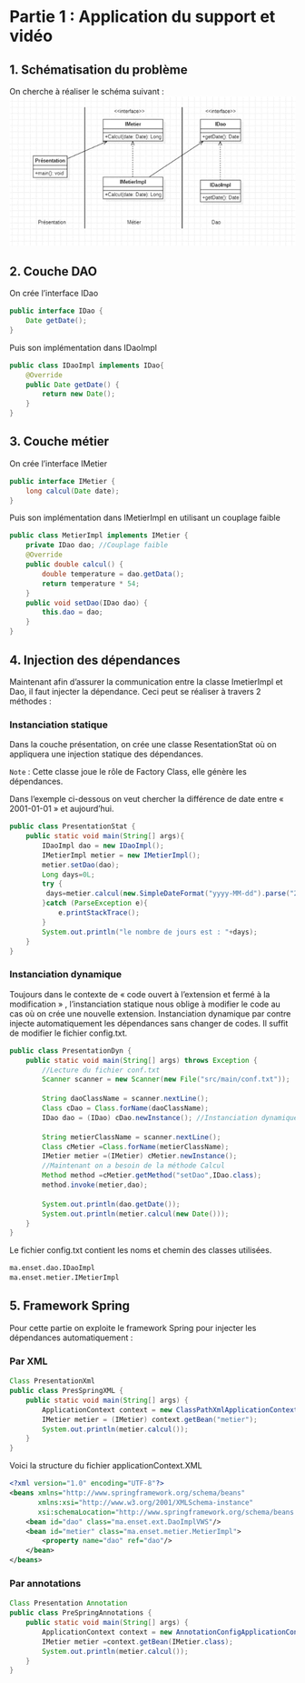 # Partie 1 : Application du support et vidéo
## 1.	Schématisation du problème
On cherche à réaliser le schéma suivant :
![](annexes/Picture1.png)

## 2.	Couche DAO
On crée l’interface IDao
```java
public interface IDao {
    Date getDate();
}
```

Puis son implémentation dans IDaoImpl
```java
public class IDaoImpl implements IDao{
    @Override
    public Date getDate() {
        return new Date();
    }
}
```

## 3.	Couche métier
On crée l’interface IMetier
```java
public interface IMetier {
    long calcul(Date date);
}
```

Puis son implémentation dans IMetierImpl en utilisant un couplage faible
```java
public class MetierImpl implements IMetier {
    private IDao dao; //Couplage faible
    @Override
    public double calcul() {
        double temperature = dao.getData();
        return temperature * 54;
    }
    public void setDao(IDao dao) {
        this.dao = dao;
    }
}
```
## 4.	Injection des dépendances
Maintenant afin d’assurer la communication entre la classe ImetierImpl et Dao, il faut injecter la dépendance. Ceci peut se réaliser à travers 2 méthodes :
### Instanciation statique
Dans la couche présentation, on crée une classe ResentationStat où on appliquera une injection statique des dépendances.

`Note` : Cette classe joue le rôle de Factory Class, elle génère les dépendances.

Dans l’exemple ci-dessous on veut chercher la différence de date entre « 2001-01-01 » et aujourd’hui.

```java
public class PresentationStat {
    public static void main(String[] args){
        IDaoImpl dao = new IDaoImpl();
        IMetierImpl metier = new IMetierImpl();
        metier.setDao(dao);
        Long days=0L;
        try {
         days=metier.calcul(new.SimpleDateFormat("yyyy-MM-dd").parse("2001-01-01"));
        }catch (ParseException e){
            e.printStackTrace();
        }
        System.out.println("le nombre de jours est : "+days);
    }
}
```
### Instanciation dynamique

Toujours dans le contexte de « code ouvert à l’extension et fermé à la modification » , l’instanciation statique nous oblige à modifier le code au cas où on crée une nouvelle extension. 
Instanciation dynamique par contre injecte automatiquement les dépendances sans changer de codes. Il suffit de modifier le fichier config.txt.

```java
public class PresentationDyn {
    public static void main(String[] args) throws Exception {
        //Lecture du fichier conf.txt
        Scanner scanner = new Scanner(new File("src/main/conf.txt"));

        String daoClassName = scanner.nextLine();
        Class cDao = Class.forName(daoClassName);
        IDao dao = (IDao) cDao.newInstance(); //Instanciation dynamique des classes

        String metierClassName = scanner.nextLine();
        Class cMetier =Class.forName(metierClassName);
        IMetier metier =(IMetier) cMetier.newInstance();
        //Maintenant on a besoin de la méthode Calcul
        Method method =cMetier.getMethod("setDao",IDao.class);
        method.invoke(metier,dao);

        System.out.println(dao.getDate());
        System.out.println(metier.calcul(new Date()));
    }
}
```

Le fichier config.txt contient les noms et chemin des classes utilisées.

```txt
ma.enset.dao.IDaoImpl
ma.enset.metier.IMetierImpl
```

## 5.	Framework Spring
Pour cette partie on exploite le framework Spring pour injecter les dépendances automatiquement :

### Par XML
```java
Class PresentationXml
public class PresSpringXML {
    public static void main(String[] args) {
        ApplicationContext context = new ClassPathXmlApplicationContext("applicationContext.xml");
        IMetier metier = (IMetier) context.getBean("metier");
        System.out.println(metier.calcul());
    }
}
```

Voici la structure du fichier applicationContext.XML

```XML
<?xml version="1.0" encoding="UTF-8"?>
<beans xmlns="http://www.springframework.org/schema/beans"
       xmlns:xsi="http://www.w3.org/2001/XMLSchema-instance"
       xsi:schemaLocation="http://www.springframework.org/schema/beans http://www.springframework.org/schema/beans/spring-beans.xsd">
    <bean id="dao" class="ma.enset.ext.DaoImplVWS"/>
    <bean id="metier" class="ma.enset.metier.MetierImpl">
        <property name="dao" ref="dao"/>
    </bean>
</beans>
```

### Par annotations

```java
Class Presentation Annotation
public class PreSpringAnnotations {
    public static void main(String[] args) {
        ApplicationContext context = new AnnotationConfigApplicationContext("ma.enset.dao","ma.enset.metier");
        IMetier metier =context.getBean(IMetier.class);
        System.out.println(metier.calcul());
    }
}
```
